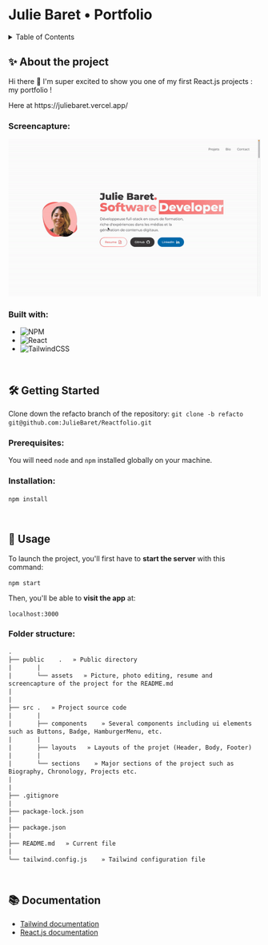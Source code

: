 <!-- HEADER -->
# Julie Baret • Portfolio

<!-- TABLE OF CONTENTS -->
<details>
  <summary>Table of Contents</summary>
  <ol>
    <li>
      <a href="#about-the-project">About The Project</a>
      <ul>
        <li><a href="#built-with">Built With</a></li>
      </ul>
    </li>
    <li>
      <a href="#getting-started">Getting Started</a>
      <ul>
        <li><a href="#prerequisites">Prerequisites</a></li>
        <li><a href="#installation">Installation</a></li>
      </ul>
    </li>
    <li><a href="#usage">Usage</a>
      <ul>
        <li><a href="#folder-structure">Folder structure</a></li>
      </ul>
    </li>
    <li><a href="#documentation">Documentation</a></li>
  </ol>
</details>

<!-- ABOUT THE PROJECT -->
## ✨ About the project
<p>
Hi there 👋 I'm super excited to show you one of my first React.js projects : my portfolio !
</p>
<p>
Here at https://juliebaret.vercel.app/
</p>

### Screencapture:
<p align="center">
<img alt="app demo" src='public/assets/screencapture.gif')>
</p>

### Built with:
- ![NPM](https://img.shields.io/badge/NPM-%23000000.svg?style=for-the-badge&logo=npm&logoColor=white)
- ![React](https://img.shields.io/badge/react-%2320232a.svg?style=for-the-badge&logo=react&logoColor=%2361DAFB)
- ![TailwindCSS](https://img.shields.io/badge/tailwindcss-%2338B2AC.svg?style=for-the-badge&logo=tailwind-css&logoColor=white)
<br>

<!-- GETTING STARTED -->
## 🛠 Getting Started
Clone down the refacto branch of the repository:
`git clone -b refacto git@github.com:JulieBaret/Reactfolio.git` 

### Prerequisites:
You will need `node` and `npm` installed globally on your machine.  

### Installation:

`npm install` 
<p></p><br>

<!-- USAGE -->
## 🥋 Usage

To launch the project, you'll first have to __start the server__ with this command:

`npm start`  

Then, you'll be able to __visit the app__ at:

`localhost:3000`

### Folder structure:
```
.
├── public    .   » Public directory
|       |
|       └── assets   » Picture, photo editing, resume and screencapture of the project for the README.md
|
| 
├── src .   » Project source code
|       |
|       ├── components    » Several components including ui elements such as Buttons, Badge, HamburgerMenu, etc.
|       |
|       ├── layouts   » Layouts of the projet (Header, Body, Footer)
|       |
|       └── sections    » Major sections of the project such as Biography, Chronology, Projects etc.
|       
|
├── .gitignore
|
├── package-lock.json
|
├── package.json
|
├── README.md   » Current file
|
└── tailwind.config.js    » Tailwind configuration file
```
<br>

<!-- DOCUMENTATION -->
## 📚 Documentation
- [Tailwind documentation](https://tailwindcss.com/)
- [React.js documentation](https://beta.reactjs.org/)
